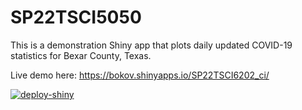 # SP22TSCI5050

This is a demonstration Shiny app that plots daily updated COVID-19 statistics for Bexar County, Texas.

Live demo here: https://bokov.shinyapps.io/SP22TSCI6202_ci/

[![deploy-shiny](https://github.com/bokov/SP22TSCI6202/actions/workflows/deploy-shiny.yml/badge.svg)](https://github.com/bokov/SP22TSCI6202/actions/workflows/deploy-shiny.yml)

